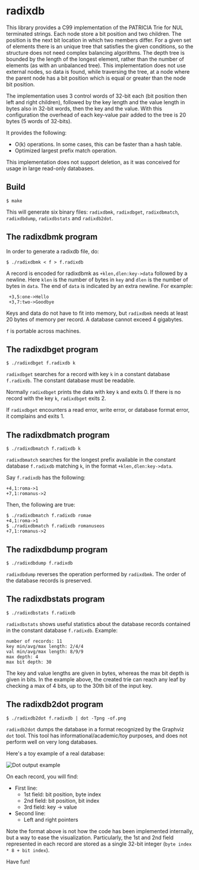 radixdb
=======

This library provides a C99 implementation of the PATRICIA Trie for NUL
terminated strings.  Each node store a bit position and two children.  The
position is the next bit location in which two members differ.  For a given set
of elements there is an unique tree that satisfies the given conditions, so the
structure does not need complex balancing algorithms.  The depth tree is
bounded by the length of the longest element, rather than the number of
elements (as with an unbalanced tree).  This implementation does not use
external nodes, so data is found, while traversing the tree, at a node where
the parent node has a bit position which is equal or greater than the node bit
position.

The implementation uses 3 control words of 32-bit each (bit position then left
and right children), followed by the key length and the value length in bytes
also in 32-bit words, then the key and the value. With this configuration the
overhead of each key-value pair added to the tree is 20 bytes (5 words of
32-bits).

It provides the following:
 * O(k) operations. In some cases, this can be faster than a hash table.
 * Optimized largest prefix match operation.

This implementation does not support deletion, as it was conceived for usage in
large read-only databases.

Build
-----

    $ make

This will generate six binary files: `radixdbmk`, `radixdbget`, `radixdbmatch`,
`radixdbdump`, `radixdbstats` and `radixdb2dot`.

The radixdbmk program
---------------------

In order to generate a radixdb file, do:

    $ ./radixdbmk < f > f.radixdb

A record is encoded for radixdbmk as `+klen,dlen:key->data` followed by a
newline. Here `klen` is the number of bytes in `key` and `dlen` is the number
of bytes in `data`. The end of `data` is indicated by an extra newline. For
example:

     +3,5:one->Hello
     +3,7:two->Goodbye

Keys and data do not have to fit into memory, but `radixdbmk` needs at least 20
bytes of memory per record. A database cannot exceed 4 gigabytes.

`f` is portable across machines.


The radixdbget program
----------------------

    $ ./radixdbget f.radixdb k

`radixdbget` searches for a record with key `k` in a constant database
`f.radixdb`. The constant database must be readable.

Normally `radixdbget` prints the data with key `k` and exits 0. If there is no
record with the key `k`, `radixdbget` exits 2.

If `radixdbget` encounters a read error, write error, or database format error,
it complains and exits 1.


The radixdbmatch program
------------------------

    $ ./radixdbmatch f.radixdb k

`radixdbmatch` searches for the longest prefix available in the constant
database `f.radixdb` matching `k`, in the format `+klen,dlen:key->data`.

Say `f.radixdb` has the following:

    +4,1:roma->1
    +7,1:romanus->2

Then, the following are true:

    $ ./radixdbmatch f.radixdb romae
    +4,1:roma->1
    $ ./radixdbmatch f.radixdb romanuseos
    +7,1:romanus->2


The radixdbdump program
-----------------------

    $ ./radixdbdump f.radixdb

`radixdbdump` reverses the operation performed by `radixdbmk`.  The order of
the database records is preserved.


The radixdbstats program
------------------------

    $ ./radixdbstats f.radixdb

`radixdbstats` shows useful statistics about the database records contained in
the constant database `f.radixdb`. Example:

    number of records: 11
    key min/avg/max length: 2/4/4
    val min/avg/max length: 8/9/9
    max depth: 4
    max bit depth: 30

The key and value lengths are given in bytes, whereas the max bit depth is
given in bits.  In the example above, the created trie can reach any leaf by
checking a max of 4 bits, up to the 30th bit of the input key.


The radixdb2dot program
-----------------------

    $ ./radixdb2dot f.radixdb | dot -Tpng -of.png

`radixdb2dot` dumps the database in a format recognized by the Graphviz `dot`
tool.  This tool has informational/academic/toy purposes, and does not perform
well on very long databases.

Here's a toy example of a real database:

![Dot output example](https://raw.githubusercontent.com/balena/radixdb/master/example.png)

On each record, you will find:
* First line:
  * 1st field: bit position, byte index
  * 2nd field: bit position, bit index
  * 3rd field: key -> value
* Second line:
  * Left and right pointers

Note the format above is not how the code has been implemented internally, but
a way to ease the visualization.  Particularly, the 1st and 2nd field
represented in each record are stored as a single 32-bit integer
(`byte index * 8 + bit index`).


Have fun!
